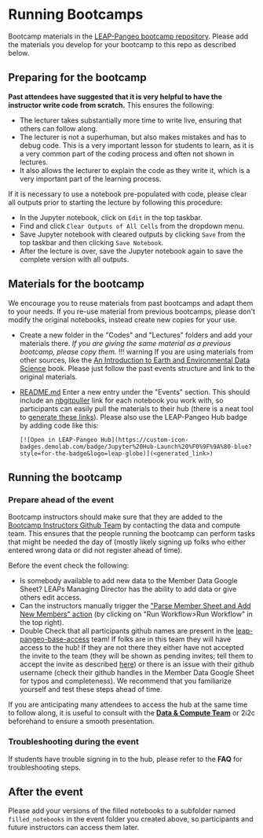 # Running Bootcamps

Bootcamp materials in the [LEAP-Pangeo bootcamp repository](https://github.com/leap-stc/LEAP-bootcamps). Please add the materials you develop for your bootcamp to this repo as described below.

## Preparing for the bootcamp

**Past attendees have suggested that it is very helpful to have the instructor write code from scratch.**
This ensures the following:

- The lecturer takes substantially more time to write live, ensuring that others can follow along.
- The lecturer is not a superhuman, but also makes mistakes and has to debug code. This is a very important lesson for students to learn, as it is a very common part of the coding process and often not shown in lectures.
- It also allows the lecturer to explain the code as they write it, which is a very important part of the learning process.

If it is necessary to use a notebook pre-populated with code, please clear all outputs prior to starting the lecture by following this procedure:

- In the Jupyter notebook, click on `Edit` in the top taskbar. 
- Find and click `Clear Outputs of All Cells` from the dropdown menu.
- Save Jupyter notebook with cleared outputs by clicking `Save` from the top taskbar and then clicking `Save Notebook`. 
- After the lecture is over, save the Jupyter notebook again to save the complete version with all outputs.  

## Materials for the bootcamp

We encourage you to reuse materials from past bootcamps and adapt them to your needs. If you re-use material from previous bootcamps, please don't modify the original notebooks, instead create new copies for your use.

- Create a new folder in the "Codes" and "Lectures" folders and add your materials there. *If you are giving the same material as a previous bootcamp, please copy them.*
  !!! warning
  If you are using materials from other sources, like the [An Introduction to Earth and Environmental Data Science](https://earth-env-data-science.github.io/intro.html) book. Please just follow the past events structure and link to the original materials.

- [README.md](https://github.com/leap-stc/LEAP-bootcamps/README.md) Enter a new entry under the "Events" section. This should include an [nbgitpuller](https://nbgitpuller.readthedocs.io/en/latest/) link for each notebook you work with, so participants can easily pull the materials to their hub (there is a neat tool to [generate these links](https://nbgitpuller.readthedocs.io/en/latest/link.html)). Please also use the LEAP-Pangeo Hub badge by adding code like this:

  ```
  [![Open in LEAP-Pangeo Hub](https://custom-icon-badges.demolab.com/badge/Jupyter%20Hub-Launch%20%F0%9F%9A%80-blue?style=for-the-badge&logo=leap-globe)](<generated_link>) 
  ```

## Running the bootcamp

### Prepare ahead of the event

Bootcamp instructors should make sure that they are added to the [Bootcamp Instructors Github Team](https://github.com/orgs/leap-stc/teams/bootcamp-instructors) by contacting the data and compute team. This ensures that the people running the bootcamp can perform tasks that might be needed the day of (mostly likely signing up folks who either entered wrong data or did not register ahead of time).

Before the event check the following:

- Is somebody available to add new data to the Member Data Google Sheet? LEAPs Managing Director has the ability to add data or give others edit access.
- Can the instructors manually trigger the ["Parse Member Sheet and Add New Members" action](https://github.com/leap-stc/member_management/actions/workflows/read_sheet.yaml) (by clicking on "Run Workflow>Run Workflow" in the top right).
- Double Check that all participants github names are present in the [leap-pangeo-base-access](https://github.com/orgs/leap-stc/teams/leap-pangeo-base-access) team! If folks are in this team they will have access to the hub! If they are not there they either have not accepted the invite to the team (they will be shown as pending invites; tell them to accept the invite as described [here](https://leap-stc.github.io/guides/faq.html#where-is-my-invite)) or there is an issue with their github username (check their github handles in the Member Data Google Sheet for typos and completeness). We recommend that you familiarize yourself and test these steps ahead of time.

If you are anticipating many attendees to access the hub at the same time to follow along, it is useful to consult with the **[Data & Compute Team](../../support/contact)** or 2i2c beforehand to ensure a smooth presentation.

### Troubleshooting during the event

If students have trouble signing in to the hub, please refer to the **FAQ** for troubleshooting steps.

## After the event

Please add your versions of the filled notebooks to a subfolder named `filled_notebooks` in the event folder you created above, so participants and future instructors can access them later.
